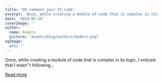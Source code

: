 ```yaml
---
title: 'DO comment your TS code'
excerpt: 'Once, while creating a module of code that is complex in its logic, I noticed that I wasn''t following...'
date: '2024-02-14'
coverImage: ''
author:
  name: Koders
  picture: "assets/blog/authors/koders.png"
ogImage:
  url: ''
---
```


Once, while creating a module of code that is complex in its logic, I noticed that I wasn''t following...

[Read more](https://dev.to/dmrompav/do-comment-your-ts-code-1bl4)
